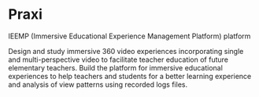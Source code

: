 # Praxi
IEEMP (Immersive Educational Experience Management Platform) platform 

Design and study immersive 360 video experiences incorporating single and multi-perspective video to facilitate teacher education of future elementary teachers. Build the platform for immersive educational experiences to help teachers and students for a better learning experience and analysis of view patterns using recorded logs files.
